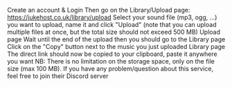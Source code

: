 

Create an account & Login
Then go on the Library/Upload page: https://jukehost.co.uk/library/upload
Select your sound file (mp3, ogg, ...) you want to upload, name it and click "Upload" (note that you can upload multiple files at once, but the total size should not exceed 500 MB) Upload page
Wait until the end of the upload then you should go to the Library page
Click on the "Copy" button next to the music you just uploaded Library page
The direct link should now be copied to your clipboard, paste it anywhere you want
NB: There is no limitation on the storage space, only on the file size (max 100 MB). If you have any problem/question about this service, feel free to join their Discord server